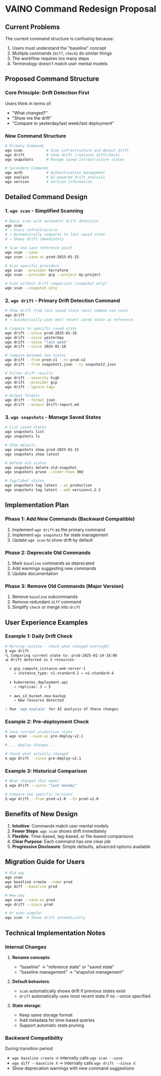 # VAINO Command Redesign Proposal

## Current Problems

The current command structure is confusing because:
1. Users must understand the "baseline" concept
2. Multiple commands (`diff`, `check`) do similar things
3. The workflow requires too many steps
4. Terminology doesn't match user mental models

## Proposed Command Structure

### Core Principle: Drift Detection First

Users think in terms of:
- "What changed?"
- "Show me the drift"
- "Compare to yesterday/last week/last deployment"

### New Command Structure

```bash
# Primary Commands
wgo scan           # Scan infrastructure and detect drift
wgo drift          # Show drift (replaces diff/check)
wgo snapshots      # Manage saved infrastructure states

# Secondary Commands  
wgo auth           # Authentication management
wgo explain        # AI-powered drift analysis
wgo version        # Version information
```

## Detailed Command Design

### 1. `wgo scan` - Simplified Scanning

```bash
# Basic scan with automatic drift detection
wgo scan
# → Scans infrastructure
# → Automatically compares to last saved state
# → Shows drift immediately

# Scan and save reference point
wgo scan --save
wgo scan --save-as prod-2025-01-15

# Scan specific providers
wgo scan --provider terraform
wgo scan --provider gcp --project my-project

# Scan without drift comparison (snapshot only)
wgo scan --snapshot-only
```

### 2. `wgo drift` - Primary Drift Detection Command

```bash
# Show drift from last saved state (most common use case)
wgo drift
# → Automatically uses most recent saved state as reference

# Compare to specific saved state
wgo drift --since prod-2025-01-15
wgo drift --since yesterday
wgo drift --since "last week"
wgo drift --since 2025-01-10

# Compare between two states
wgo drift --from prod-v1 --to prod-v2
wgo drift --from snapshot1.json --to snapshot2.json

# Filter drift results
wgo drift --severity high
wgo drift --provider gcp
wgo drift --ignore-tags

# Output formats
wgo drift --format json
wgo drift --output drift-report.md
```

### 3. `wgo snapshots` - Manage Saved States

```bash
# List saved states
wgo snapshots list
wgo snapshots ls

# Show details
wgo snapshots show prod-2025-01-15
wgo snapshots show latest

# Delete old states
wgo snapshots delete old-snapshot
wgo snapshots prune --older-than 30d

# Tag/label states
wgo snapshots tag latest --as production
wgo snapshots tag latest --add version=1.2.3
```

## Implementation Plan

### Phase 1: Add New Commands (Backward Compatible)

1. Implement `wgo drift` as the primary command
2. Implement `wgo snapshots` for state management  
3. Update `wgo scan` to show drift by default

### Phase 2: Deprecate Old Commands

1. Mark `baseline` commands as deprecated
2. Add warnings suggesting new commands
3. Update documentation

### Phase 3: Remove Old Commands (Major Version)

1. Remove `baseline` subcommands
2. Remove redundant `diff` command
3. Simplify `check` or merge into `drift`

## User Experience Examples

### Example 1: Daily Drift Check
```bash
# Morning routine - check what changed overnight
$ wgo drift
🔍 Comparing current state to: prod-2025-01-14-18:00
📊 Drift detected in 3 resources:

  ✗ gcp_compute_instance.web-server-1
    → instance_type: n1-standard-2 → n1-standard-4
  
  ✗ kubernetes_deployment.api
    → replicas: 3 → 5
  
  + aws_s3_bucket.new-backup
    → New resource detected

💡 Run 'wgo explain' for AI analysis of these changes
```

### Example 2: Pre-deployment Check
```bash
# Save current production state
$ wgo scan --save-as pre-deploy-v2.1

# ... deploy changes ...

# Check what actually changed
$ wgo drift --since pre-deploy-v2.1
```

### Example 3: Historical Comparison
```bash
# What changed this week?
$ wgo drift --since "last monday"

# Compare two specific versions
$ wgo drift --from prod-v1.0 --to prod-v2.0
```

## Benefits of New Design

1. **Intuitive**: Commands match user mental models
2. **Fewer Steps**: `wgo scan` shows drift immediately
3. **Flexible**: Time-based, tag-based, or file-based comparisons
4. **Clear Purpose**: Each command has one clear job
5. **Progressive Disclosure**: Simple defaults, advanced options available

## Migration Guide for Users

```bash
# Old way
wgo scan
wgo baseline create --name prod
wgo diff --baseline prod

# New way
wgo scan --save-as prod
wgo drift --since prod

# Or even simpler
wgo scan  # Shows drift automatically
```

## Technical Implementation Notes

### Internal Changes

1. **Rename concepts**:
   - "baseline" → "reference state" or "saved state"
   - "baseline management" → "snapshot management"

2. **Default behaviors**:
   - `scan` automatically shows drift if previous states exist
   - `drift` automatically uses most recent state if no --since specified

3. **State storage**:
   - Keep same storage format
   - Add metadata for time-based queries
   - Support automatic state pruning

### Backward Compatibility

During transition period:
- `wgo baseline create` → internally calls `wgo scan --save`
- `wgo diff --baseline X` → internally calls `wgo drift --since X`
- Show deprecation warnings with new command suggestions